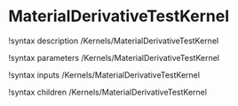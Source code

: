 <!-- MOOSE Documentation Stub: Remove this when content is added. -->

# MaterialDerivativeTestKernel
!syntax description /Kernels/MaterialDerivativeTestKernel

!syntax parameters /Kernels/MaterialDerivativeTestKernel

!syntax inputs /Kernels/MaterialDerivativeTestKernel

!syntax children /Kernels/MaterialDerivativeTestKernel
